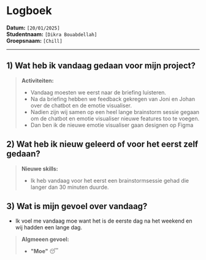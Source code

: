 # Logboek

**Datum:** `[20/01/2025]`  
**Studentnaam:** `[Dikra Bouabdellah]`  
**Groepsnaam:** `[Chill]`

---

## 1) Wat heb ik vandaag gedaan voor mijn project?

> **Activiteiten:**
>
> - Vandaag moesten we eerst naar de briefing luisteren.
> - Na da briefing hebben we feedback gekregen van Joni en Johan over de chatbot en de emotie visualiser.
> - Nadien zijn wij samen op een heel lange brainstorm sessie gegaan om de chatbot en emotie visualiser nieuwe features too te voegen.
> - Dan ben ik de nieuwe emotie visualiser gaan designen op Figma

## 2) Wat heb ik nieuw geleerd of voor het eerst zelf gedaan?

> **Nieuwe skills:**
>
> - Ik heb vandaag voor het eerst een brainstormsessie gehad die langer dan 30 minuten duurde.

## 3) Wat is mijn gevoel over vandaag?

- Ik voel me vandaag moe want het is de eerste dag na het weekend en wij hadden een lange dag.

> **Algmeeen gevoel:**
>
> - **"Moe"** :sleeping:
